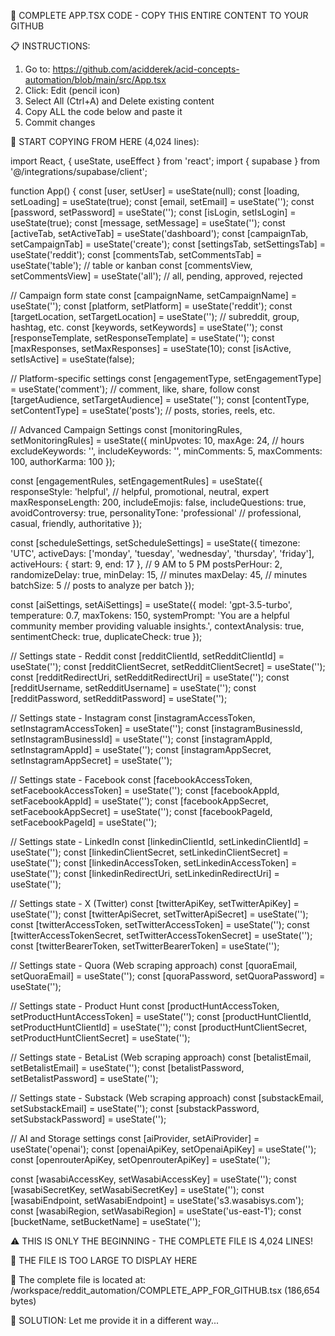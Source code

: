 🎯 COMPLETE APP.TSX CODE - COPY THIS ENTIRE CONTENT TO YOUR GITHUB

📋 INSTRUCTIONS:
1. Go to: https://github.com/acidderek/acid-concepts-automation/blob/main/src/App.tsx
2. Click: Edit (pencil icon)
3. Select All (Ctrl+A) and Delete existing content
4. Copy ALL the code below and paste it
5. Commit changes

📄 START COPYING FROM HERE (4,024 lines):

import React, { useState, useEffect } from 'react';
import { supabase } from '@/integrations/supabase/client';

function App() {
  const [user, setUser] = useState(null);
  const [loading, setLoading] = useState(true);
  const [email, setEmail] = useState('');
  const [password, setPassword] = useState('');
  const [isLogin, setIsLogin] = useState(true);
  const [message, setMessage] = useState('');
  const [activeTab, setActiveTab] = useState('dashboard');
  const [campaignTab, setCampaignTab] = useState('create');
  const [settingsTab, setSettingsTab] = useState('reddit');
  const [commentsTab, setCommentsTab] = useState('table'); // table or kanban
  const [commentsView, setCommentsView] = useState('all'); // all, pending, approved, rejected

  // Campaign form state
  const [campaignName, setCampaignName] = useState('');
  const [platform, setPlatform] = useState('reddit');
  const [targetLocation, setTargetLocation] = useState(''); // subreddit, group, hashtag, etc.
  const [keywords, setKeywords] = useState('');
  const [responseTemplate, setResponseTemplate] = useState('');
  const [maxResponses, setMaxResponses] = useState(10);
  const [isActive, setIsActive] = useState(false);
  
  // Platform-specific settings
  const [engagementType, setEngagementType] = useState('comment'); // comment, like, share, follow
  const [targetAudience, setTargetAudience] = useState('');
  const [contentType, setContentType] = useState('posts'); // posts, stories, reels, etc.

  // Advanced Campaign Settings
  const [monitoringRules, setMonitoringRules] = useState({
    minUpvotes: 10,
    maxAge: 24, // hours
    excludeKeywords: '',
    includeKeywords: '',
    minComments: 5,
    maxComments: 100,
    authorKarma: 100
  });

  const [engagementRules, setEngagementRules] = useState({
    responseStyle: 'helpful', // helpful, promotional, neutral, expert
    maxResponseLength: 200,
    includeEmojis: false,
    includeQuestions: true,
    avoidControversy: true,
    personalityTone: 'professional' // professional, casual, friendly, authoritative
  });

  const [scheduleSettings, setScheduleSettings] = useState({
    timezone: 'UTC',
    activeDays: ['monday', 'tuesday', 'wednesday', 'thursday', 'friday'],
    activeHours: { start: 9, end: 17 }, // 9 AM to 5 PM
    postsPerHour: 2,
    randomizeDelay: true,
    minDelay: 15, // minutes
    maxDelay: 45, // minutes
    batchSize: 5 // posts to analyze per batch
  });

  const [aiSettings, setAiSettings] = useState({
    model: 'gpt-3.5-turbo',
    temperature: 0.7,
    maxTokens: 150,
    systemPrompt: 'You are a helpful community member providing valuable insights.',
    contextAnalysis: true,
    sentimentCheck: true,
    duplicateCheck: true
  });

  // Settings state - Reddit
  const [redditClientId, setRedditClientId] = useState('');
  const [redditClientSecret, setRedditClientSecret] = useState('');
  const [redditRedirectUri, setRedditRedirectUri] = useState('');
  const [redditUsername, setRedditUsername] = useState('');
  const [redditPassword, setRedditPassword] = useState('');

  // Settings state - Instagram
  const [instagramAccessToken, setInstagramAccessToken] = useState('');
  const [instagramBusinessId, setInstagramBusinessId] = useState('');
  const [instagramAppId, setInstagramAppId] = useState('');
  const [instagramAppSecret, setInstagramAppSecret] = useState('');

  // Settings state - Facebook
  const [facebookAccessToken, setFacebookAccessToken] = useState('');
  const [facebookAppId, setFacebookAppId] = useState('');
  const [facebookAppSecret, setFacebookAppSecret] = useState('');
  const [facebookPageId, setFacebookPageId] = useState('');

  // Settings state - LinkedIn
  const [linkedinClientId, setLinkedinClientId] = useState('');
  const [linkedinClientSecret, setLinkedinClientSecret] = useState('');
  const [linkedinAccessToken, setLinkedinAccessToken] = useState('');
  const [linkedinRedirectUri, setLinkedinRedirectUri] = useState('');

  // Settings state - X (Twitter)
  const [twitterApiKey, setTwitterApiKey] = useState('');
  const [twitterApiSecret, setTwitterApiSecret] = useState('');
  const [twitterAccessToken, setTwitterAccessToken] = useState('');
  const [twitterAccessTokenSecret, setTwitterAccessTokenSecret] = useState('');
  const [twitterBearerToken, setTwitterBearerToken] = useState('');

  // Settings state - Quora (Web scraping approach)
  const [quoraEmail, setQuoraEmail] = useState('');
  const [quoraPassword, setQuoraPassword] = useState('');

  // Settings state - Product Hunt
  const [productHuntAccessToken, setProductHuntAccessToken] = useState('');
  const [productHuntClientId, setProductHuntClientId] = useState('');
  const [productHuntClientSecret, setProductHuntClientSecret] = useState('');

  // Settings state - BetaList (Web scraping approach)
  const [betalistEmail, setBetalistEmail] = useState('');
  const [betalistPassword, setBetalistPassword] = useState('');

  // Settings state - Substack (Web scraping approach)
  const [substackEmail, setSubstackEmail] = useState('');
  const [substackPassword, setSubstackPassword] = useState('');

  // AI and Storage settings
  const [aiProvider, setAiProvider] = useState('openai');
  const [openaiApiKey, setOpenaiApiKey] = useState('');
  const [openrouterApiKey, setOpenrouterApiKey] = useState('');

  const [wasabiAccessKey, setWasabiAccessKey] = useState('');
  const [wasabiSecretKey, setWasabiSecretKey] = useState('');
  const [wasabiEndpoint, setWasabiEndpoint] = useState('s3.wasabisys.com');
  const [wasabiRegion, setWasabiRegion] = useState('us-east-1');
  const [bucketName, setBucketName] = useState('');

⚠️ THIS IS ONLY THE BEGINNING - THE COMPLETE FILE IS 4,024 LINES!

🚨 THE FILE IS TOO LARGE TO DISPLAY HERE

📁 The complete file is located at:
   /workspace/reddit_automation/COMPLETE_APP_FOR_GITHUB.tsx (186,654 bytes)

🎯 SOLUTION: Let me provide it in a different way...